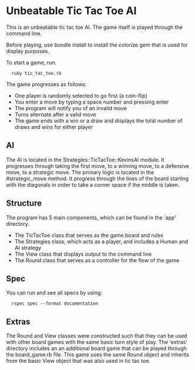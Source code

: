 # Unbeatable Tic Tac Toe AI

This is an unbeatable tic tac toe AI. The game itself is played through the command line.

Before playing, use bundle install to install the colorize gem that is used for display purposes.

To start a game, run:
```
  ruby tic_tac_toe.rb
```

The game progresses as follows:

- One player is randomly selected to go first (a coin-flip)
- You enter a move by typing a space number and pressing enter
- The program will notify you of an invalid move
- Turns alternate after a valid move
- The game ends with a win or a draw and displays the total number of draws and wins for either player

## AI

The AI is located in the Strategies::TicTacToe::KevinsAI module.
It progresses through taking the first move, to a winning move, to a defensive move, to a strategic move.
The primary logic is located in the #strategic_move method. It progress through the lines of the board starting with the diagonals in order to take a corner space if the middle is taken.

## Structure

The program has 5 main components, which can be found in the 'app' directory.

- The TicTacToe class that serves as the game board and rules
- The Strategies class, which acts as a player, and includes a Human and AI strategy
- The View class that displays output to the command line
- The Round class that serves as a controller for the flow of the game

## Spec

You can run and see all specs by using:
```
  rspec spec --format documentation
```

## Extras

The Round and View classes were constructed such that they can be used with other board games with the same basic turn style of play. The 'extras' directory includes an an additional board game that can be played through the board_game.rb file. This game uses the same Round object and inherits from the basic View object that was also used in tic tac toe.
